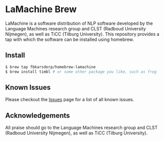 # LaMachine Brew

LaMachine is a software distribution of NLP software developed by the Language Machines research group and CLST (Radboud University Nijmegen), as well as TiCC (Tilburg University). This repository provides a tap with which the software can be installed using homebrew. 

## Install

```bash
$ brew tap fbkarsdorp/homebrew-lamachine
$ brew install timbl # or some other package you like, such as frog
```

## Known Issues

Please checkout the [Issues](https://github.com/fbkarsdorp/homebrew-lamachine/issues) page for a list of all known issues.


## Acknowledgements

All praise should go to the Language Machines research group and CLST (Radboud University Nijmegen), as well as TiCC (Tilburg University).